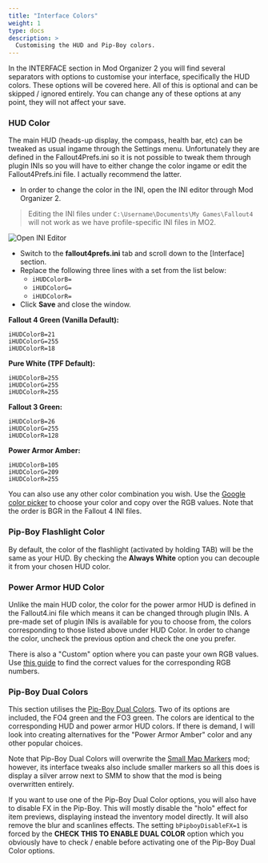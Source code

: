 ```yaml
---
title: "Interface Colors"
weight: 1
type: docs
description: >
  Customising the HUD and Pip-Boy colors.
---
```


In the INTERFACE section in Mod Organizer 2 you will find several separators with options to customise your interface, specifically the HUD colors. These options will be covered here. All of this is optional and can be skipped / ignored entirely. You can change any of these options at any point, they will not affect your save.

### HUD Color

The main HUD (heads-up display, the compass, health bar, etc) can be tweaked as usual ingame through the Settings menu. Unfortunately they are defined in the Fallout4Prefs.ini so it is not possible to tweak them through plugin INIs so you will have to either change the color ingame or edit the Fallout4Prefs.ini file. I actually recommend the latter.

- In order to change the color in the INI, open the INI editor through Mod Organizer 2.

> Editing the INI files under `C:\Username\Documents\My Games\Fallout4` will not work as we have profile-specific INI files in MO2.

![Open INI Editor](/Pictures/fallout/customisation/mo2-ini-editor.png)

- Switch to the **fallout4prefs.ini** tab and scroll down to the [Interface] section.
- Replace the following three lines with a set from the list below:
  - `iHUDColorB=`
  - `iHUDColorG=`
  - `iHUDColorR=`
- Click **Save** and close the window.

**Fallout 4 Green (Vanilla Default):**

```
iHUDColorB=21
iHUDColorG=255
iHUDColorR=18
```

**Pure White (TPF Default):**

```
iHUDColorB=255
iHUDColorG=255
iHUDColorR=255
```

**Fallout 3 Green:**

```
iHUDColorB=26
iHUDColorG=255
iHUDColorR=128
```

**Power Armor Amber:**

```
iHUDColorB=105
iHUDColorG=209
iHUDColorR=255
```

You can also use any other color combination you wish. Use the [Google color picker](https://www.google.com/search?q=color+picker) to choose your color and copy over the RGB values. Note that the order is BGR in the Fallout 4 INI files.

### Pip-Boy Flashlight Color

By default, the color of the flashlight (activated by holding TAB) will be the same as your HUD. By checking the **Always White** option you can decouple it from your chosen HUD color.

### Power Armor HUD Color

Unlike the main HUD color, the color for the power armor HUD is defined in the Fallout4.ini file which means it can be changed through plugin INIs. A pre-made set of plugin INIs is available for you to choose from, the colors corresponding to those listed above under HUD Color. In order to change the color, uncheck the previous option and check the one you prefer.

There is also a "Custom" option where you can paste your own RGB values. Use [this guide](https://drive.google.com/file/d/0B6ioBcQsnDXDV0JScWtubkRvSzQ/view) to find the correct values for the corresponding RGB numbers.

### Pip-Boy Dual Colors

This section utilises the [Pip-Boy Dual Colors](https://www.nexusmods.com/fallout4/mods/43338). Two of its options are included, the FO4 green and the FO3 green. The colors are identical to the corresponding HUD and power armor HUD colors. If there is demand, I will look into creating alternatives for the "Power Armor Amber" color and any other popular choices.

Note that Pip-Boy Dual Colors will overwrite the [Small Map Markers](https://www.nexusmods.com/fallout4/mods/13400) mod; however, its interface tweaks also include smaller markers so all this does is display a silver arrow next to SMM to show that the mod is being overwritten entirely.

If you want to use one of the Pip-Boy Dual Color options, you will also have to disable FX in the Pip-Boy. This will mostly disable the "holo" effect for item previews, displaying instead the inventory model directly. It will also remove the blur and scanlines effects. The setting `bPipboyDisableFX=1` is forced by the **CHECK THIS TO ENABLE DUAL COLOR** option which you obviously have to check / enable before activating one of the Pip-Boy Dual Color options.